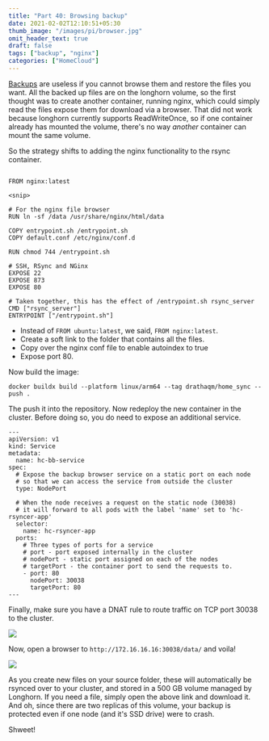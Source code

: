 ```yaml
---
title: "Part 40: Browsing backup"
date: 2021-02-02T12:10:51+05:30
thumb_image: "/images/pi/browser.jpg"
omit_header_text: true
draft: false
tags: ["backup", "nginx"]
categories: ["HomeCloud"]
---
```


[Backups](/posts/pi/39_rsync_ssh/) are useless if you cannot browse them and restore the files you want. All the backed up files are on the longhorn volume, so the first thought was to create another container, running nginx, which could simply read the files expose them for download via a browser. That did not work because longhorn currently supports ReadWriteOnce, so if one container already has mounted the volume, there's no way _another_ container can mount the same volume. 

So the strategy shifts to adding the nginx functionality to the rsync container.

```

FROM nginx:latest

<snip>

# For the nginx file browser
RUN ln -sf /data /usr/share/nginx/html/data

COPY entrypoint.sh /entrypoint.sh
COPY default.conf /etc/nginx/conf.d

RUN chmod 744 /entrypoint.sh

# SSH, RSync and NGinx
EXPOSE 22
EXPOSE 873
EXPOSE 80

# Taken together, this has the effect of /entrypoint.sh rsync_server
CMD ["rsync_server"]
ENTRYPOINT ["/entrypoint.sh"]

```

- Instead of `FROM ubuntu:latest`, we said, `FROM nginx:latest`. 
- Create a soft link to the folder that contains all the files. 
- Copy over the nginx conf file to enable autoindex to true
- Expose port 80. 

Now build the image:

```
docker buildx build --platform linux/arm64 --tag drathaqm/home_sync --push .
```

The push it into the repository. Now redeploy the new container in the cluster. Before doing so, you do need to expose an additional service. 

```
---
apiVersion: v1
kind: Service
metadata:
  name: hc-bb-service
spec:
  # Expose the backup browser service on a static port on each node
  # so that we can access the service from outside the cluster
  type: NodePort

  # When the node receives a request on the static node (30038)
  # it will forward to all pods with the label 'name' set to 'hc-rsyncer-app'
  selector:
    name: hc-rsyncer-app
  ports:
    # Three types of ports for a service
    # port - port exposed internally in the cluster
    # nodePort - static port assigned on each of the nodes
    # targetPort - the container port to send the requests to.
    - port: 80
      nodePort: 30038
      targetPort: 80
---
```

Finally, make sure you have a DNAT rule to route traffic on TCP port 30038 to the cluster. 

![](/images/pi/nginx_ext_port.png)

Now, open a browser to `http://172.16.16.16:30038/data/` and voila!

![](/images/pi/bb.png)

As you create new files on your source folder, these will automatically be rsynced over to your cluster, and stored in a 500 GB volume managed by Longhorn. If you need a file, simply open the above link and download it. And oh, since there are two replicas of this volume, your backup is protected even if one node (and it's SSD drive) were to crash. 

Shweet!